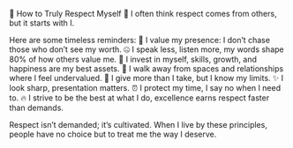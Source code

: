 🌟 How to Truly Respect Myself 🌟
I often think respect comes from others, but it starts with I.

Here are some timeless reminders:
👀 I value my presence: I don’t chase those who don’t see my worth.
 🤐 I speak less, listen more, my words shape 80% of how others value me.
 💼 I invest in myself, skills, growth, and happiness are my best assets.
 🚪 I walk away from spaces and relationships where I feel undervalued.
 🎁 I give more than I take, but I know my limits.
 ✨ I look sharp, presentation matters.
 ⏰ I protect my time, I say no when I need to.
 🔥 I strive to be the best at what I do, excellence earns respect faster than demands.

Respect isn’t demanded; it’s cultivated. When I live by these principles, people have no choice but to treat me the way I deserve.
